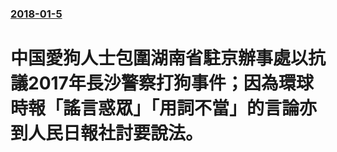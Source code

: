 ### [2018-01-5](/news/2018/01/5/index.md)

##### 
# 中国愛狗人士包圍湖南省駐京辦事處以抗議2017年長沙警察打狗事件；因為環球時報「謠言惑眾」「用詞不當」的言論亦到人民日報社討要說法。



